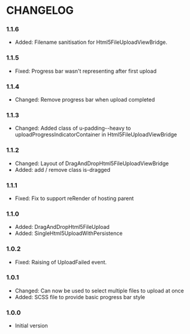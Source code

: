 # CHANGELOG

### 1.1.6

* Added:    Filename sanitisation for Html5FileUploadViewBridge.

### 1.1.5

* Fixed:    Progress bar wasn't representing after first upload

### 1.1.4

* Changed:  Remove progress bar when upload completed

### 1.1.3

* Changed:  Added class of u-padding--heavy to uploadProgressIndicatorContainer in Html5FileUploadViewBridge        

### 1.1.2

* Changed:  Layout of DragAndDropHtml5FileUploadViewBridge 
* Added:    add / remove class is-dragged

### 1.1.1

* Fixed:   Fix to support reRender of hosting parent

### 1.1.0

* Added:   DragAndDropHtml5FileUpload
* Added:   SingleHtml5UploadWithPersistence

### 1.0.2

* Fixed:   Raising of UploadFailed event.

### 1.0.1

* Changed: Can now be used to select multiple files to upload at once
* Added:   SCSS file to provide basic progress bar style

### 1.0.0

* Initial version
